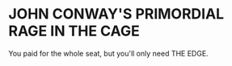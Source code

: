 # JOHN CONWAY'S PRIMORDIAL RAGE IN THE CAGE

You paid for the whole seat, but you'll only need THE EDGE.
